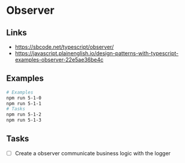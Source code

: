 # Observer

## Links

- https://sbcode.net/typescript/observer/
- https://javascript.plainenglish.io/design-patterns-with-typescript-examples-observer-22e5ae36be4c

## Examples

```bash
# Examples
npm run 5-1-0
npm run 5-1-1
# Tasks
npm run 5-1-2
npm run 5-1-3
```

## Tasks

- [ ] Create a observer communicate business logic with the logger
